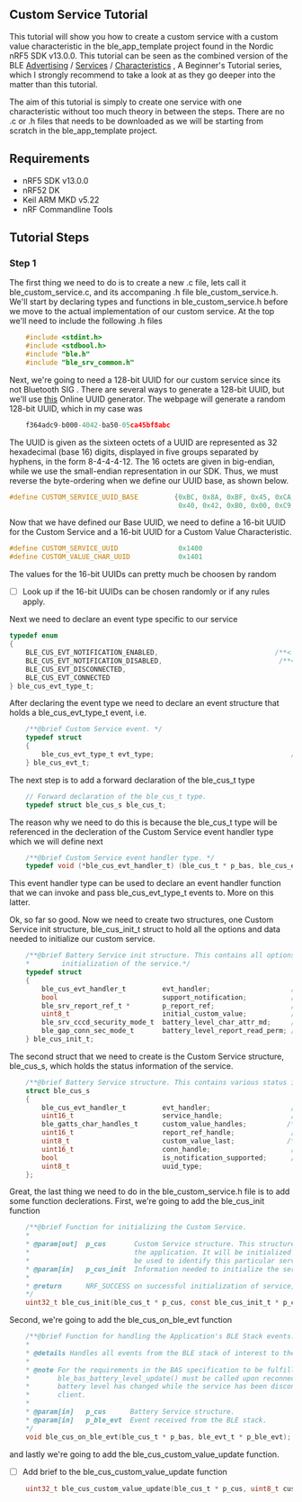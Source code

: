 Custom Service Tutorial
-------

This tutorial will show you how to create a custom service with a custom value characteristic in the ble_app_template project found in the Nordic nRF5 SDK v13.0.0. This tutorial can be seen as the combined version of the BLE [Advertising](https://devzone.nordicsemi.com/tutorials/5) / [Services](https://devzone.nordicsemi.com/tutorials/8) / [Characteristics](https://devzone.nordicsemi.com/tutorials/17) , A Beginner's Tutorial series, which I strongly recommend to take a look at as they go deeper into the matter than this tutorial.

The aim of this tutorial is simply to create one service with one characteristic without too much theory in between the steps. There are no .c or .h files that needs to be downloaded as we will be starting from scratch in the ble_app_template project. 

<!---
## TODO

- [ ] Add register definition file (.svd) and retarget of printf to the ble_app_uart Segger Embedded Project.
--->

## Requirements

- nRF5 SDK v13.0.0
- nRF52 DK
- Keil ARM MKD v5.22
- nRF Commandline Tools

## Tutorial Steps
<!---
```C    
    uint8_t data
    // put C code here
```

[link to webpage](www.google.com)
--->
### Step 1

The first thing we need to do is to create a new .c file, lets call it ble_custom_service.c, and its accompaning .h file ble_custom_service.h. We'll start by declaring types and functions in ble_custom_service.h before we move to the actual implementation of our custom service. At the top we'll need to include the following .h files

```C    
    #include <stdint.h>
    #include <stdbool.h>
    #include "ble.h"
    #include "ble_srv_common.h"
```


Next, we're going to need a 128-bit UUID for our custom service since its not Bluetooth SIG . There are several ways to generate a 128-bit UUID, but we'll use [this](https://www.uuidgenerator.net/version4) Online UUID generator. The webpage will generate a random 128-bit UUID, which in my case was

```C 
    f364adc9-b000-4042-ba50-05ca45bf8abc
```
The UUID is given as the sixteen octets of a UUID are represented as 32 hexadecimal (base 16) digits, displayed in five groups separated by hyphens, in the form 8-4-4-4-12. The 16 octets are given in big-endian, while we use the small-endian representation in our SDK. Thus, we must reverse the byte-ordering when we define our UUID base, as shown below.

```C    
#define CUSTOM_SERVICE_UUID_BASE         {0xBC, 0x8A, 0xBF, 0x45, 0xCA, 0x05, 0x50, 0xBA, \
                                          0x40, 0x42, 0xB0, 0x00, 0xC9, 0xAD, 0x64, 0xF3}
````
Now that we have defined our Base UUID, we need to define a 16-bit UUID for the Custom Service and a 16-bit UUID for a Custom Value Characteristic.  

```C   
#define CUSTOM_SERVICE_UUID               0x1400
#define CUSTOM_VALUE_CHAR_UUID            0x1401
```
The values for the 16-bit UUIDs can pretty much be choosen by random 

- [ ] Look up if the 16-bit UUIDs can be chosen randomly or if any rules apply. 

Next we need to declare an event type specific to our service

```C    
typedef enum
{
    BLE_CUS_EVT_NOTIFICATION_ENABLED,                             /**< Custom value notification enabled event. */
    BLE_CUS_EVT_NOTIFICATION_DISABLED,                             /**< Custom value notification disabled event. */
    BLE_CUS_EVT_DISCONNECTED,
    BLE_CUS_EVT_CONNECTED
} ble_cus_evt_type_t;
```

After declaring the event type we need to declare an event structure that holds a ble_cus_evt_type_t event, i.e. 

```C    
    /**@brief Custom Service event. */
    typedef struct
    {
        ble_cus_evt_type_t evt_type;                                  /**< Type of event. */
    } ble_cus_evt_t;
```

The next step is to add a forward declaration of the ble_cus_t type
```C 
    // Forward declaration of the ble_cus_t type.
    typedef struct ble_cus_s ble_cus_t;
```
The reason why we need to do this is because the ble_cus_t type will be referenced in the decleration of the Custom Service event handler type which we will define next

```C 
    /**@brief Custom Service event handler type. */
    typedef void (*ble_cus_evt_handler_t) (ble_cus_t * p_bas, ble_cus_evt_t * p_evt);
```

This event handler type can be used to declare an event handler function that we can invoke and pass ble_cus_evt_type_t events to. More on this latter. 

Ok, so far so good. Now we need to create two structures, one Custom Service init structure, ble_cus_init_t struct to hold all the options and data needed to initialize our custom service.

```C 
    /**@brief Battery Service init structure. This contains all options and data needed for
    *        initialization of the service.*/
    typedef struct
    {
        ble_cus_evt_handler_t         evt_handler;                    /**< Event handler to be called for handling events in the Custom Service. */
        bool                          support_notification;           /**< TRUE if notification of Battery Level measurement is supported. */
        ble_srv_report_ref_t *        p_report_ref;                   /**< If not NULL, a Report Reference descriptor with the specified value will be added to the Battery Level characteristic */
        uint8_t                       initial_custom_value;           /**< Initial custom value */
        ble_srv_cccd_security_mode_t  battery_level_char_attr_md;     /**< Initial security level for battery characteristics attribute */
        ble_gap_conn_sec_mode_t       battery_level_report_read_perm; /**< Initial security level for battery report read attribute */
    } ble_cus_init_t;
```

The second struct that we need to create is the Custom Service structure, ble_cus_s, which holds the status information of the service. 

```C 
    /**@brief Battery Service structure. This contains various status information for the service. */
    struct ble_cus_s
    {
        ble_cus_evt_handler_t         evt_handler;                    /**< Event handler to be called for handling events in the Custom Service. */
        uint16_t                      service_handle;                 /**< Handle of Custom Service (as provided by the BLE stack). */
        ble_gatts_char_handles_t      custom_value_handles;          /**< Handles related to the Custom Value characteristic. */
        uint16_t                      report_ref_handle;              /**< Handle of the Report Reference descriptor. */
        uint8_t                       custom_value_last;             /**< Last Custom Value measurement passed to the Custom Service. */
        uint16_t                      conn_handle;                    /**< Handle of the current connection (as provided by the BLE stack, is BLE_CONN_HANDLE_INVALID if not in a connection). */
        bool                          is_notification_supported;      /**< TRUE if notification of Custom Value is supported. */
        uint8_t                       uuid_type; 
    };
```


Great, the last thing we need to do in the ble_custom_service.h file is to add some function declerations. First, we're going to add the ble_cus_init function

```C    
    /**@brief Function for initializing the Custom Service.
    *
    * @param[out]  p_cus       Custom Service structure. This structure will have to be supplied by
    *                          the application. It will be initialized by this function, and will later
    *                          be used to identify this particular service instance.
    * @param[in]   p_cus_init  Information needed to initialize the service.
    *
    * @return      NRF_SUCCESS on successful initialization of service, otherwise an error code.
    */
    uint32_t ble_cus_init(ble_cus_t * p_cus, const ble_cus_init_t * p_cus_init);
```
Second, we're going to add the ble_cus_on_ble_evt function

```C   
    /**@brief Function for handling the Application's BLE Stack events.
    *
    * @details Handles all events from the BLE stack of interest to the Custom Service.
    *
    * @note For the requirements in the BAS specification to be fulfilled,
    *       ble_bas_battery_level_update() must be called upon reconnection if the
    *       battery level has changed while the service has been disconnected from a bonded
    *       client.
    *
    * @param[in]   p_cus      Battery Service structure.
    * @param[in]   p_ble_evt  Event received from the BLE stack.
    */
    void ble_cus_on_ble_evt(ble_cus_t * p_bas, ble_evt_t * p_ble_evt);
```

and lastly we're going to add the ble_cus_custom_value_update function.

- [ ] Add brief to the ble_cus_custom_value_update function

```C  
    uint32_t ble_cus_custom_value_update(ble_cus_t * p_cus, uint8_t custom_value);
```
